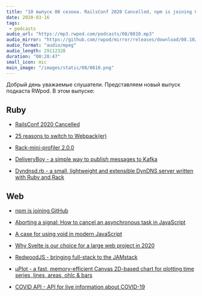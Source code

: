 ```yaml
---
title: "10 выпуск 08 сезона. RailsConf 2020 Cancelled, npm is joining GitHub, DeliveryBoy, RedwoodJS, COVID API и прочее"
date: 2020-03-16
tags:
 - podcasts
audio_url: "https://mp3.rwpod.com/podcasts/08/0810.mp3"
audio_mirror: "https://github.com/rwpod/mirror/releases/download/08.10/0810.mp3"
audio_format: "audio/mpeg"
audio_length: 29112328
duration: "00:28:47"
small_icon: mic
main_image: "/images/static/08/0810.png"
---
```


Добрый день уважаемые слушатели. Представляем новый выпуск подкаста RWpod. В этом выпуске:

## Ruby

 - [RailsConf 2020 Cancelled](https://railsconf.com/)
 - [25 reasons to switch to Webpack(er)](https://rossta.net/blog/reasons-to-switch-to-webpacker.html)


 - [Rack-mini-profiler 2.0.0](https://github.com/MiniProfiler/rack-mini-profiler/releases/tag/v2.0.0)
 - [DeliveryBoy - a simple way to publish messages to Kafka](https://github.com/zendesk/delivery_boy)
 - [Dyndnsd.rb - a small, lightweight and extensible DynDNS server written with Ruby and Rack](https://github.com/cmur2/dyndnsd)

## Web

 - [npm is joining GitHub](https://github.blog/2020-03-16-npm-is-joining-github/)
 - [Aborting a signal: How to cancel an asynchronous task in JavaScript](https://ckeditor.com/blog/Aborting-a-signal-how-to-cancel-an-asynchronous-task-in-JavaScript/)
 - [A case for using void in modern JavaScript](https://gist.github.com/slikts/dee3702357765dda3d484d8888d3029e)


 - [Why Svelte is our choice for a large web project in 2020](https://github.com/feltcoop/why-svelte)
 - [RedwoodJS - bringing full-stack to the JAMstack](https://redwoodjs.com/)
 - [μPlot - a fast, memory-efficient Canvas 2D-based chart for plotting time series, lines, areas, ohlc & bars](https://github.com/leeoniya/uPlot)
 - [COVID API - API for live information about COVID-19](https://github.com/javieraviles/covidAPI)

<!--more-->
